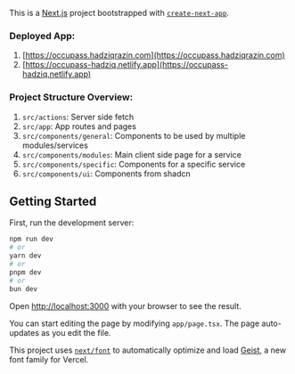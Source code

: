 This is a [Next.js](https://nextjs.org) project bootstrapped with [`create-next-app`](https://nextjs.org/docs/app/api-reference/cli/create-next-app).

### Deployed App:
1. [https://occupass.hadziqrazin.com](https://occupass.hadziqrazin.com)
2. [https://occupass-hadziq.netlify.app](https://occupass-hadziq.netlify.app)

### Project Structure Overview:
1. `src/actions`: Server side fetch
2. `src/app`: App routes and pages
3. `src/components/general`: Components to be used by multiple modules/services
4. `src/components/modules`: Main client side page for a service
5. `src/components/specific`: Components for a specific service
6. `src/components/ui`: Components from shadcn

## Getting Started

First, run the development server:

```bash
npm run dev
# or
yarn dev
# or
pnpm dev
# or
bun dev
```

Open [http://localhost:3000](http://localhost:3000) with your browser to see the result.

You can start editing the page by modifying `app/page.tsx`. The page auto-updates as you edit the file.

This project uses [`next/font`](https://nextjs.org/docs/app/building-your-application/optimizing/fonts) to automatically optimize and load [Geist](https://vercel.com/font), a new font family for Vercel.
